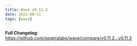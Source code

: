 ```yaml
---
title: Wave v0.11.3
date: 2022-08-11
tags: [wave]
---
```


**Full Changelog**: https://github.com/seqeralabs/wave/compare/v0.11.2...v0.11.3
